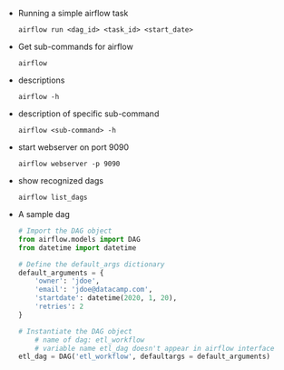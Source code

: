 - Running a simple airflow task

    `airflow run <dag_id> <task_id> <start_date>`

- Get sub-commands for airflow

    `airflow`

- descriptions

    `airflow -h`

- description of specific sub-command

    `airflow <sub-command> -h`

- start webserver on port 9090

    `airflow webserver -p 9090`

- show recognized dags

    `airflow list_dags`

- A sample dag

    ```Python
    # Import the DAG object
    from airflow.models import DAG
    from datetime import datetime

    # Define the default_args dictionary
    default_arguments = {
        'owner': 'jdoe',
        'email': 'jdoe@datacamp.com',
        'startdate': datetime(2020, 1, 20),
        'retries': 2
    }

    # Instantiate the DAG object
        # name of dag: etl_workflow
        # variable name etl_dag doesn't appear in airflow interface
    etl_dag = DAG('etl_workflow', defaultargs = default_arguments)
    ```
